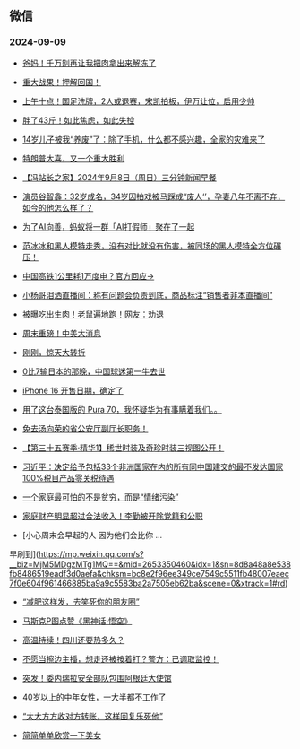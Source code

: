 ## 微信 
### 2024-09-09

+ [爸妈！千万别再让我把肉拿出来解冻了](https://mp.weixin.qq.com/s?__biz=MjA1ODMxMDQwMQ==&mid=2657931627&idx=1&sn=ec9dd00703774f8ff55a81caced35517&chksm=4891480ea28201bdec7b00acbcb06d1252ab9ffd319a13010120d76d2a69897688302372796d&scene=0&xtrack=1#rd)

+ [重大战果！押解回国！](https://mp.weixin.qq.com/s?__biz=MjM5NzQ5MTkyMA==&mid=2657984084&idx=1&sn=32aea673ce8e9478ab8fa3d704b92431&chksm=bc6114c0c3f9c1e36635e7e43866acca560679f6d3a79c905bb6f50f7ee5e2a2604df8677ee8&scene=0&xtrack=1#rd)

+ [上午十点！国足洗牌，2人或退赛，宋凯拍板，伊万让位，启用少帅](https://mp.weixin.qq.com/s?__biz=MzkyNzI4NzA0OA==&mid=2247490195&idx=1&sn=f9d8b1aa40256392c4b312cd7e553b74&chksm=c37d9896742aaf9624a322aeee556c46c1d4b2a138633e1e4a9faf152158f78bfc02c2eca7b1&scene=0&xtrack=1#rd)

+ [胖了43斤！如此焦虑，如此失控](https://mp.weixin.qq.com/s?__biz=MjM5NDU0Mjk2MQ==&mid=2651845276&idx=1&sn=dac26c68760377f11ba7ba8b7b1a0a7c&chksm=bca970eb1a9533632e3387a38dd28dad055f79c929adf1892e765fb43be56e26784fa3f64f11&scene=0&xtrack=1#rd)

+ [14岁儿子被我“养废”了：除了手机，什么都不感兴趣，全家的灾难来了](https://mp.weixin.qq.com/s?__biz=MzI3MjY3MTcyNA==&mid=2247739435&idx=2&sn=1860a53856e908be1dd9827ee95e8f1c&chksm=ea05fdc5ff3235ff9cf297b86e85d3589f5e8fee4f5cb8982d7f107682f444263bdd69821eee&scene=0&xtrack=1#rd)

+ [特朗普大喜，又一个重大胜利](https://mp.weixin.qq.com/s?__biz=MzA5OTk4NDYwMw==&mid=2651558089&idx=1&sn=0e898ea2124b8b283cecdd986a998f0c&chksm=8a4bdf7e9b94bf55bd3a27c52f31abb345c2d95ca3156852e92e9855e262d6977909e5b8f7be&scene=0&xtrack=1#rd)

+ [【冯站长之家】2024年9月8日（周日）三分钟新闻早餐](https://mp.weixin.qq.com/s?__biz=MzA5OTQyMDgyOQ==&mid=2652720429&idx=1&sn=537aa55e158bb2d8e3e3dae81768aa90&chksm=8a18f60c52f5027f99c14058f6e4a54d39f309cc23093f9ca2dbc67c31e668bd33e5136bb9ee&scene=0&xtrack=1#rd)

+ [演员谷智鑫：32岁成名，34岁因拍戏被马踩成“废人‘’，孕妻八年不离不弃，如今的他怎么样了？](https://mp.weixin.qq.com/s?__biz=MzkxMTcwOTg0Ng==&mid=2247487131&idx=1&sn=36a5b2c0327a94034867cbcf68d12c22&chksm=c0cd1c3fa7453d68cc60b5bc1e5666b3c6dd9eb5eb092e24755237d587d81135e1c5949e156c&scene=0&xtrack=1#rd)

+ [为了AI向善，蚂蚁将一群「AI打假师」聚在了一起](https://mp.weixin.qq.com/s?__biz=MjM5MTg5NTU0MQ==&mid=2654078318&idx=1&sn=29ccd2a413ad82b885f8302d6de6a973&chksm=bcc2e200764c8ff27eec26695c22334a9afd0a4480db38438335c37ea9c3d1d276793f1df1ce&scene=0&xtrack=1#rd)

+ [范冰冰和黑人模特走秀，没有对比就没有伤害，被同场的黑人模特全方位碾压！](http://mp.weixin.qq.com/s?__biz=MzkxOTY2OTU0NA==&mid=2247485133&idx=2&sn=e6676884f953b932f8dc136b2bc509f8&chksm=c01eb555307e335db25c7192bcb1e2f26d5b41d0ce39aad4cf2a7c285b1c916533309dae4a1d&scene=126&sessionid=0#rd)

+ [中国高铁1公里耗1万度电？官方回应→](https://mp.weixin.qq.com/s?__biz=MjM5NzQ5MTkyMA==&mid=2657984036&idx=1&sn=d49da5a51f43445d430b4169c8302b22&chksm=bc03f62ddd6d1e3b888a25400719a15eebb8cc56814d2b4a93a925b0b340c2c26001222bb36c&scene=0&xtrack=1#rd)

+ [小杨哥泪洒直播间：称有问题会负责到底，商品标注“销售者非本直播间”](https://mp.weixin.qq.com/s?__biz=MzU2ODcwMDY2NA==&mid=2247561849&idx=1&sn=50d2196644774ebf22d758769f92e0ca&chksm=fdae34c0496e2cecc5a8b6fcedab5a4131e5e42d1569370fdabbc295e063f285db12168d8ca4&scene=0&xtrack=1#rd)

+ [被曝吃出生肉！老鼠遍地跑！网友：劝退](https://mp.weixin.qq.com/s?__biz=MjI3Njc0NTk4MQ==&mid=2650406563&idx=1&sn=1e0ed31fd04c6d5792cec9a2a051b00a&chksm=b66724f706168b4fe92d8a7ee74eef8d804a4b4b63d67e8a6efc0868d667137a8b5128f3a192&scene=0&xtrack=1#rd)

+ [周末重磅！中美大消息](https://mp.weixin.qq.com/s?__biz=MjM5MTM3NTMwNA==&mid=2661500359&idx=1&sn=19c1792d0c61c1714b6c8a72a26294c6&chksm=bc0ac8b5e12660d8f908f9c86cf2200cfaa3e57ff330943e574c2908b1976cabccd8d8464d03&scene=0&xtrack=1#rd)

+ [刚刚，惊天大转折](https://mp.weixin.qq.com/s?__biz=MzA5MDI3MDAyNw==&mid=2453243379&idx=1&sn=67b8bc6799033b4218e19ee0cc949f1c&chksm=8681a3244eaca4b47c13ee7e8b003007f31d3e61298a9d26afc5ae69ff8b5c58dacb1a69548b&scene=0&xtrack=1#rd)

+ [0比7输日本的那晚，中国球迷第一牛去世](https://mp.weixin.qq.com/s?__biz=MzU5MzcyMzc2OQ==&mid=2247786361&idx=1&sn=4098dfae49a0a6345dcd80549852a64f&chksm=ffafe294ed9a4d2e27be44f1a5289b15ca20d87352dd18546e7d548467c6ccb8227fff2a7958&scene=0&xtrack=1#rd)

+ [iPhone 16 开售日期，确定了](https://mp.weixin.qq.com/s?__biz=MzIxNjUzMTYwNw==&mid=2247664315&idx=1&sn=f92961845e6bd0317ce7891848202e61&chksm=96ef9c03b7fe29dcde7adcf02fa5331d0566718bc998b4ab9664af45a6d9151098ce6f32c3eb&scene=0&xtrack=1#rd)

+ [用了这台泰国版的 Pura 70，我怀疑华为有事瞒着我们。。](https://mp.weixin.qq.com/s?__biz=MzA5NDc1NzQ4MA==&mid=2654544125&idx=2&sn=ef00583bc341b730aae937441cb9ea3b&chksm=8a27ce4bf4db31916b5657907986cf83d727b27d6e1897c3d5a0c67c46582fe6ea1ca128ec4f&scene=0&xtrack=1#rd)

+ [免去汤向荣的省公安厅副厅长职务！](https://mp.weixin.qq.com/s?__biz=MzkzMDE4NzkwMg==&mid=2247575237&idx=1&sn=5c44cb2968243f816c3832f854e81e66&chksm=c3be9861e2d7baaf3a73c6e525dc7c2c92dc4ffbb9daf5c713ea09860ea3f448c453d6486931&scene=0&xtrack=1#rd)

+ [【第三十五赛季·精华1】稀世时装及奇珍时装三视图公开！](https://mp.weixin.qq.com/s?__biz=MzU2MDAxNzE4MQ==&mid=2247608456&idx=1&sn=822effc2eb5a6be0e0396e61c9eab9cd&chksm=fdb78c8b4b4b2c97a62617e172571e9d76e58c7ca26472fa2fc7a4c07c3eb8c559acfa263dae&scene=0&xtrack=1#rd)

+ [习近平：决定给予包括33个非洲国家在内的所有同中国建交的最不发达国家100%税目产品零关税待遇](https://mp.weixin.qq.com/s?__biz=MzkzMzY5NDk4Ng==&mid=2247486067&idx=1&sn=9c3c510c90cb211b68841431c878eee4&chksm=c3d84f6df40e6a8934322bd43732644152a1a5de1cad9853f91455c54e7aba45dc8833d4195b&scene=0&xtrack=1#rd)

+ [一个家庭最可怕的不是贫穷，而是“情绪污染”](https://mp.weixin.qq.com/s?__biz=MjM5MDc0NTY2OA==&mid=2651824687&idx=1&sn=31f98db8549ef7573cc937b0c3fce13d&chksm=bcb0e11e6a70fd29e660628bd42bd090e849cd05c273f3b337de9f5e3cb6ca2f7438a44d86fa&scene=0&xtrack=1#rd)

+ [家庭财产明显超过合法收入！李勤被开除党籍和公职](https://mp.weixin.qq.com/s?__biz=MzAxMjMwMTQ1Mg==&mid=2655975079&idx=1&sn=12868a68608e69f7f6c09137557a5315&chksm=81165cbafe06029af5da7127c2dba290f3beac52df25de2e48b5969c4c8b23373d83ee039855&scene=0&xtrack=1#rd)

+ [小心周末会早起的人
因为他们会比你
…

早刷到](https://mp.weixin.qq.com/s?__biz=MjM5MDgzMTg1MQ==&mid=2653350460&idx=1&sn=8d8a48a8e538fb8486519eadf3d0aefa&chksm=bc8e2f96ee349ce7549c5511fb48007eaec7f0e604f961466885ba9a9c5583ba2a7505eb62ba&scene=0&xtrack=1#rd)

+ [“减肥这样发，去笑死你的朋友圈”](http://mp.weixin.qq.com/s?__biz=Mzk0MDY3OTQ0OQ==&mid=2247485573&idx=1&sn=374310703a841cc4c4b133213a065a37&chksm=c3d9a2c88a8761f8ab236968aa1a2ade3471927456ae0e0fd9319b0e003f31ca76c96372f03c&scene=126&sessionid=0#rd)

+ [马斯克P图点赞《黑神话·悟空》](https://mp.weixin.qq.com/s?__biz=MjM5MTM3NTMwNA==&mid=2661499970&idx=2&sn=351bd278bb8520ab5477fb9128080dc5&chksm=bc12cda51179603f82c33ee1da2403d45fe5a8568fb3ec91b093ebd754f67e750546fbe0f9eb&scene=0&xtrack=1#rd)

+ [高温持续！四川还要热多久？](https://mp.weixin.qq.com/s?__biz=MjM5Nzk5ODU3Mw==&mid=2661193420&idx=1&sn=a8bd1c3c829819b470aaede731e2a373&chksm=bc2db9014025f225cb486e914545a6ccc8fa3b0e128bdc9048125526a7da25152aee09494cf1&scene=0&xtrack=1#rd)

+ [不愿当擦边主播，想走还被按着打？警方：已调取监控！](https://mp.weixin.qq.com/s?__biz=Mzk0MDY3NzMzMQ==&mid=2247624548&idx=1&sn=f3d884c612e8ebbcca4e880b7198d1a8&chksm=c33503dd75524475d8af5a6200f33032ce5b215c56752cc27b6907fc30fa4d87ba214a7959cd&scene=0&xtrack=1#rd)

+ [突发！委内瑞拉安全部队包围阿根廷大使馆](https://mp.weixin.qq.com/s?__biz=MjM5MzA0MTg2MA==&mid=2654499796&idx=2&sn=99e947f3617e0f06fdd58937d066973e&chksm=bcdd86e707aca54fb6bff522e53098971550dd1e87f37f04b94c09a4d9200f95d96e555ca120&scene=0&xtrack=1#rd)

+ [40岁以上的中年女性，一大半都不工作了](https://mp.weixin.qq.com/s?__biz=MzU2ODI5ODMzNg==&mid=2247944704&idx=1&sn=94792a124bdf58afe07faaaf4f00c34b&chksm=fd6db3953fb3ad9a61a0c7a48970d62840c9712d9fdf0e35443dc235fa1be5b89152a3ea84c4&scene=0&xtrack=1#rd)

+ [“大大方方收对方转账，这样回复乐死他”](http://mp.weixin.qq.com/s?__biz=Mzk0MDY3OTQ0OQ==&mid=2247485587&idx=1&sn=a86039768963765b32bdc18c7cb66bd4&chksm=c3c79607133cf7c28939523a0c82e09933e881fa3ad4453b0eefbfa470dc20118906e825d59c&scene=126&sessionid=0#rd)

+ [简简单单欣赏一下美女](https://mp.weixin.qq.com/s?__biz=MzIyNjIxMTI2NA==&mid=2649836211&idx=1&sn=434de7ddd49157ad354cb30ec5688013&chksm=f1cbf9482220c05c4f4ac8146597677298dcbfa0f745dc4221ed1cc9bb0557b5abe2f8273d94&scene=0&xtrack=1#rd)

